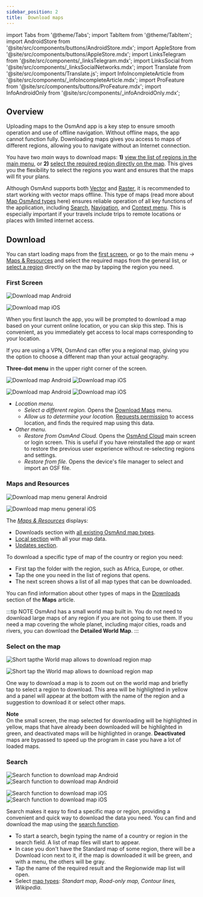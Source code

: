 ```yaml
---
sidebar_position: 2
title:  Download maps
---
```


import Tabs from '@theme/Tabs';
import TabItem from '@theme/TabItem';
import AndroidStore from '@site/src/components/buttons/AndroidStore.mdx';
import AppleStore from '@site/src/components/buttons/AppleStore.mdx';
import LinksTelegram from '@site/src/components/_linksTelegram.mdx';
import LinksSocial from '@site/src/components/_linksSocialNetworks.mdx';
import Translate from '@site/src/components/Translate.js';
import InfoIncompleteArticle from '@site/src/components/_infoIncompleteArticle.mdx';
import ProFeature from '@site/src/components/buttons/ProFeature.mdx';
import InfoAndroidOnly from '@site/src/components/_infoAndroidOnly.mdx';

## Overview

Uploading maps to the OsmAnd app is a key step to ensure smooth operation and use of offline navigation. Without offline maps, the app cannot function fully. Downloading maps gives you access to maps of different regions, allowing you to navigate without an Internet connection.  

You have two *main* ways to download maps: **1)** [view the list of regions in the main menu](#download-maps-menu), or **2)** [select the required region directly on the map](#select-on-the-map). This gives you the flexibility to select the regions you want and ensures that the maps will fit your plans.  

Although OsmAnd supports both [Vector](../map/vector-maps.md) and [Raster](../map/raster-maps.md), it is recommended to start working with vector maps offline. This type of maps (read more about [Map OsmAnd types](../personal/maps.md#map-types) here) ensures reliable operation of all key functions of the application, including [Search](../search/index.md), [Navigation](../navigation/index.md), and [Context menu](../map/map-context-menu.md). This is especially important if your travels include trips to remote locations or places with limited internet access.


## Download 

You can start loading maps from the [first screen](#first-screen), or go to the main menu *→* [Maps & Resources](#maps-and-resources) and select the required maps from the general list, or [select a region](#select-on-the-map) directly on the map by tapping the region you need.


### First Screen

<Tabs groupId="operating-systems">

<TabItem value="android" label="Android">

![Download map Android](@site/static/img/steps/start_screen_first_screen_andr.png)

</TabItem>

<TabItem value="ios" label="iOS">

![Download map iOS](@site/static/img/steps/start_screen_first_screen_ios.png)

</TabItem>

</Tabs>

When you first launch the app, you will be prompted to download a map based on your current online location, or you can skip this step. This is convenient, as you immediately get access to local maps corresponding to your location.  

If you are using a VPN, OsmAnd can offer you a regional map, giving you the option to choose a different map than your actual geography.  

**Three-dot menu** in the upper right corner of the screen.    

<Tabs groupId="operating-systems">

<TabItem value="android" label="Android">

![Download map Android](@site/static/img/steps/start_screen_first_screen_location_andr.png)   ![Download map iOS](@site/static/img/steps/start_screen_first_screen_other_andr.png)

</TabItem>

<TabItem value="ios" label="iOS">

![Download map Android](@site/static/img/steps/start_screen_first_screen_location_ios.png)   ![Download map iOS](@site/static/img/steps/start_screen_first_screen_other_ios.png)

</TabItem>

</Tabs>

- *Location menu.*  
    - *Select a different region.* Opens the [Download Maps](#maps-and-resources) menu.
    - *Allow us to determine your location.* [Requests permission](../start-with/first-steps.md#permission-to-access-the-location) to access location, and finds the required map using this data.
- *Other menu.*
    - *Restore from OsmAnd Cloud.* Opens the [OsmAnd Cloud](../personal/osmand-cloud.md) main screen or login screen. This is useful if you have reinstalled the app or want to restore the previous user experience without re-selecting regions and settings.
    - *Restore from file.* Opens the device's file manager to select and import an OSF file.  


### Maps and Resources

<Tabs groupId="operating-systems">

<TabItem value="android" label="Android">

*<Translate android="true" ids="shared_string_menu,maps_and_resources,downloads"/>*

![Download map menu general Android](@site/static/img/personal/maps/download_menu_andr.png)  

</TabItem>

<TabItem value="ios" label="iOS">

*<Translate ios="true" ids="shared_string_menu,res_mapsres"/>*

![Download map menu general iOS](@site/static/img/personal/maps/download_menu_ios.png) 

</TabItem>

</Tabs>

The [*Maps & Resources*](../personal/maps.md) displays:
- Downloads section with [all existing OsmAnd map types](../personal/maps.md#map-types).
- [Local section](../personal/maps.md#local) with all your map data.
- [Updates section](../personal/maps.md#updates).

To download a specific type of map of the country or region you need:
- First tap the folder with the region, such as Africa, Europe, or other.
- Tap the one you need in the list of regions that opens.
- The next screen shows a list of all map types that can be downloaded.

You can find information about other types of maps in the [Downloads](../personal/maps.md#downloads) section of the **Maps** article.

:::tip NOTE
OsmAnd has a small world map built in. You do not need to download large maps of any region if you are not going to use them. If you need a map covering the whole planet, including major cities, roads and rivers, you can download the **Detailed World Map**.
:::

### Select on the map

<Tabs groupId="operating-systems">

<TabItem value="android" label="Android">

![Short tapthe World map allows to download region map](@site/static/img/map/download_region_map_via_worldmap.png)

</TabItem>

<TabItem value="ios" label="iOS">

![Short tap the World map allows to download region map](@site/static/img/settings/download_region_map_via_worldmap_ios.png)

</TabItem>

</Tabs>

One way to download a map is to zoom out on the world map and briefly tap to select a region to download. This area will be highlighted in yellow and a panel will appear at the bottom with the name of the region and a suggestion to download it or select other maps.  

**Note**  
On the small screen, the map selected for downloading will be highlighted in yellow, maps that have already been downloaded will be highlighted in green, and deactivated maps will be highlighted in orange. **Deactivated** maps are bypassed to speed up the program in case you have a lot of loaded maps.  


### Search

<Tabs groupId="operating-systems">

<TabItem value="android" label="Android">

![Search function to download map Android](@site/static/img/settings/search_download_map_3_andr.png) ![Search function to download map Android](@site/static/img/settings/search_download_map_4_andr.png) 

</TabItem>

<TabItem value="ios" label="iOS">

![Search function to download map iOS](@site/static/img/settings/search_download_map_1_ios.png) ![Search function to download map iOS](@site/static/img/settings/search_download_map_2_ios.png) 

</TabItem>

</Tabs>

Search makes it easy to find a specific map or region, providing a convenient and quick way to download the data you need. You can find and download the map using the [search function](../search/index.md).

- To start a search, begin typing the name of a country or region in the search field. A list of map files will start to appear. 
- In case you don't have the Standard map of some region, there will be a Download icon next to it, if the map is downloaded it will be green, and with a menu, the others will be gray.
- Tap the name of the required result and the Regionwide map list will open.
- Select [map types](../personal/maps.md#map-types): *Standart map, Road-only map, Contour lines, Wikipedia*.

